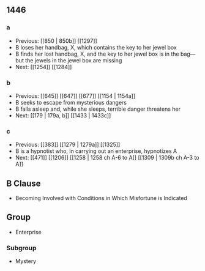 ## 1446
### a
- Previous: [[850 | 850b]] [[1297]] 
- B loses her handbag, X, which contains the key to her jewel box
- B finds her lost handbag, X, and the key to her jewel box is in the bag—but the jewels in the jewel box are missing
- Next: [[1254]] [[1284]] 

### b
- Previous: [[645]] [[647]] [[677]] [[1154 | 1154a]] 
- B seeks to escape from mysterious dangers
- B falls asleep and, while she sleeps, terrible danger threatens her
- Next: [[179 | 179a, b]] [[1433 | 1433c]] 

### c
- Previous: [[383]] [[1279 | 1279a]] [[1325]] 
- B is a hypnotist who, in carrying out an enterprise, hypnotizes A
- Next: [[471]] [[1206]] [[1258 | 1258 ch A-6 to A]] [[1309 | 1309b ch A-3 to A]] 

## B Clause
- Becoming Involved with Conditions in Which Misfortune is Indicated

## Group
- Enterprise

### Subgroup
- Mystery

